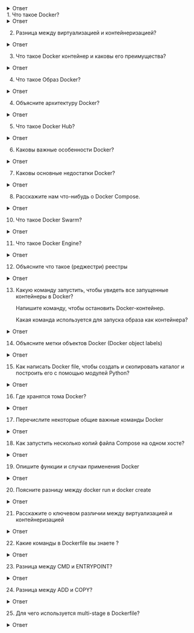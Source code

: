 <details>
  <summary>Ответ</summary>
 
</details>
1. Что такое Docker?
<details>
  <summary>Ответ</summary>
Docker представляет собой набор платформ в качестве сервисных продуктов, позволяющие автоматизировать развертывание приложений в легких и переносных контейнерах.
</details>

2. Разница между виртуализацией и контейнеризацией?
<details>
  <summary>Ответ</summary>
Контейнеры предоставляют изолированную среду для запуска приложения.
Все пользовательское пространство явно выделено для приложения.
Любые изменения, сделанные внутри контейнера, никогда не отражаются на хосте или даже других контейнерах, работающих на том же хосте.
Контейнеры – это абстракция прикладного уровня.
Каждый контейнер – это отдельное приложение.
В виртуализации гипервизоры предоставляют гостю целую виртуальную машину, включая ядро.
Виртуальные машины – это абстракция аппаратного уровня.
Каждая виртуальная машина – это физическая машина. 
</details>

3. Что такое Docker контейнер и каковы его преимущества?
<details>
  <summary>Ответ</summary>
Контейнеры Docker включают в себя приложение и все его зависимости.

Он разделяет ядро с другими контейнерами, работая как изолированные процессы в пространстве пользователя в операционной системе хоста.
Контейнеры Docker не нуждаются в какой-либо конкретной инфраструктуре, они работают в любой инфраструктуре и в любом облаке.

Docker-контейнеры – это в основном экземпляры Docker-образов во время выполнения.

Вот несколько основных преимуществ использования контейнера Docker

- Он предлагает эффективную и простую первоначальную настройку.

- Он позволяет вам подробно описать жизненный цикл вашего приложения.

- Простая настройка и взаимодействие с Docker Compose.

- Документация предоставляет каждый бит информации. 
</details>

4. Что такое Образ Docker?
<details>
  <summary>Ответ</summary>
Образ Docker является источником контейнера Docker.
Или можно сказать, что образы Docker используются для создания контейнеров.
Когда пользователь запускает образ Docker, создается экземпляр контейнера.
Эти образы могут быть развернуты в любой среде Docker. 
</details>

4. Объясните архитектуру Docker?
<details>
  <summary>Ответ</summary>
Docker Engine – это приложение, которое следует архитектуре клиент-сервер.

Он установлен на хост-машине.

В Docker Engine есть три компонента:\
- Server: это демон docker, называемый dockerd. Он может создавать и управлять образами контейнерами, сетью и др.

- Rest API: используется для указания демону docker, что делать.

- Интерфейс командной строки (CLI): это клиент, который используется для ввода команд Docker. 
</details>

5. Что такое Docker Hub?
<details>
  <summary>Ответ</summary>
Docker hub – это облачный реестр, который помогает вам организовывать репозитории кода.
Позволяет создавать, тестировать, хранить образы в облаке Docker.
Вы также можете развернуть образ на своем хосте с помощью Docker Hub. 
</details>

6. Каковы важные особенности Docker?
<details>
  <summary>Ответ</summary>
Вот основные особенности Docker:

- Простое моделирование

- Контроль версий

- Гибкость приложений

- Производительность разработчика

- Операционная эффективность 
</details>

7. Каковы основные недостатки Docker?
<details>
  <summary>Ответ</summary>
Некоторые из недостатков Docker, которые вы должны иметь в виду:
- Он не предоставляет опцию хранения.

- Плохой вариант мониторинга.

- Нет автоматического перепланирования неактивных узлов.

- Сложная автоматическая установка горизонтального масштабирования. 
</details>

8. Расскажите нам что-нибудь о Docker Compose.
<details>
  <summary>Ответ</summary>
Docker Compose – это файл YAML, который содержит сведения о службе, сети и томах для настройки приложения Docker.\
Таким образом, вы можете использовать Docker compose для создания отдельных контейнеров, размещения их и обеспечения связи с другими контейнерами. 
</details>

10. Что такое Docker Swarm?
<details>
  <summary>Ответ</summary>
Docker Swarm является родной кластеризацией для Docker.

Он превращает пул Docker-хостов в один виртуальный Docker-хост.

Docker Swarm обслуживает стандартный Docker API, любой инструмент, который уже взаимодействует с демоном Docker, может использовать Swarm для прозрачного масштабирования на несколько хостов. 
</details>

11. Что такое Docker Engine?
<details>
  <summary>Ответ</summary>
Демон Docker или движок Docker представляет сервер.
Демон docker и клиенты должны быть запущены на одном хосте, который может взаимодействовать через двоичный файл клиента командной строки и API-интерфейс RESTful. 
</details>

12. Объясните что такое (реджестри)  реестры
<details>
  <summary>Ответ</summary>
Есть два типа реестра:

- Общедоступный

- Частный

Публичный реестр Docker называется Docker hub, который позволяет вам хранить образы в частном порядке.\
В Docker Hub вы можете хранить миллионы образов. 
</details>

13. Какую команду запустить, чтобы увидеть все запущенные контейнеры в Docker? 

    Напишите команду, чтобы остановить Docker-контейнер.

    Какая команда используется для запуска образа как контейнера?
<details>
  <summary>Ответ</summary>
 docker ps
 sudo docker stop container name
 sudo docker run -i -t alpine /bin/bash
</details>

14. Объясните метки объектов Docker (Docker object labels)
<details>
  <summary>Ответ</summary>
Метки объектов Docker – это метод применения метаданных к объектам Docker, включая образы, контейнеры, тома, сеть, ноды Swarm и сервисы. 
</details>

15. Как написать Docker file, чтобы создать и скопировать каталог и построить его с помощью модулей Python?
<details>
  <summary>Ответ</summary>
FROM pyhton:2.7–slim 

WORKDIR /app 

COPY . /app 

docker build –tag 
</details>

16. Где хранятся тома Docker?
<details>
  <summary>Ответ</summary>
Вам нужно ориентироваться на этот системный путь:

 /var/lib/docker/volumes
</details>

17. Перечислите некоторые общие важные команды Docker
<details>
  <summary>Ответ</summary>
 docker info - информация о всех компонентах докера на сервере 

 docker pull - скачивание image 

 docker stats - информация о контейнере 

 docker images - список image на сервере 

 docker push: Закачать репозиторий или образ в Registry; 

 docker run: Запустить команду в новом контейнере; 

 docker pull: Скачать репозиторий или образ из Registry; 

 docker start: Запустить один или несколько контейнеров; 

 docker stop: Остановить один или несколько контейнеров; 

 docker search: Поиск образа на DockerHub; 

 docker commit: Сохранить изменения в новый образ. 
</details>

18. Как запустить несколько копий файла Compose на одном хосте? 
<details>
  <summary>Ответ</summary>
Compose использует имя проекта, которое позволяет вам создавать уникальные идентификаторы для всех контейнеров проекта и других ресурсов.
Чтобы запустить несколько копий проекта, задайте пользовательское имя проекта с помощью параметра командной строки -a или переменной среды COMPOSE_PROJECT_NAME. 
</details>

19. Опишите функции и случаи применения Docker
<details>
  <summary>Ответ</summary>
С помощью Docker можно:

- Сделать процесс настройки проще и упростить настройку на уровне инфраструктуры;

- Помочь разработчикам сосредоточиться исключительно на коде, сокращая время разработки и увеличивая продуктивность;

- Усилить возможности отладки с использованием встроенных функций;

- Изолировать приложения;

- Улучшить плотность использования серверов в форме контейнеризации;

- Делать быстрое развертывание на уровне операционной системы. 
</details>

20. Поясните разницу между docker run и docker create
<details>
  <summary>Ответ</summary>
Главная разница между этими командами заключается в том, что вторая создаст контейнер в остановленном состоянии. Также docker create может быть использована для хранения и вывода идентификатора контейнера для будущего использования. Лучше всего это делать с помощью docker run, добавляя --cidfile FILENAME, поскольку повторный запуска не перезаписывает файл. 
</details>

21. Расскажите о ключевом различии между виртуализацией и контейнеризацией
<details>
  <summary>Ответ</summary>
Виртуализация позволяет запустить несколько операционных систем на одном физическом сервере. Контейнеризация работает на одной и той же операционной системе, в которой приложения упакованы в контейнеры и запускаются на одном сервере/виртуальной машине. 
</details>

22. Какие команды в Dockerfile вы знаете ?
<details>
  <summary>Ответ</summary>
FROM — задаёт базовый (родительский) образ. 

LABEL — описывает метаданные. Например — сведения о том, кто создал и поддерживает образ. 

ENV — устанавливает постоянные переменные среды. 

RUN — выполняет команду и создаёт слой образа. Используется для установки в контейнер пакетов. 

COPY — копирует в контейнер файлы и папки. 

ADD — копирует файлы и папки в контейнер, может распаковывать локальные .tar-файлы. 

CMD — описывает команду с аргументами, которую нужно выполнить когда контейнер будет запущен. Аргументы могут быть переопределены при запуске контейнера. В файле может присутствовать лишь одна инструкция CMD. 

ENTRYPOINT — предоставляет команду с аргументами для вызова во время выполнения контейнера. Аргументы не переопределяются. 

ARG — задаёт переменные для передачи Docker во время сборки образа. 

WORKDIR — задаёт рабочую директорию для следующей инструкции. 

EXPOSE — указывает на необходимость открыть порт. 

VOLUME — создаёт точку монтирования для работы с постоянным хранилищем.
</details>

23. Разница между CMD и ENTRYPOINT?
<details>
  <summary>Ответ</summary>
CMD — описывает команду с аргументами, которую нужно выполнить когда контейнер будет запущен. Аргументы могут быть переопределены при запуске контейнера. В файле может присутствовать лишь одна инструкция CMD. \
ENTRYPOINT — предоставляет команду с аргументами для вызова во время выполнения контейнера. Аргументы не переопределяются.
</details>

24. Разница между ADD и COPY?
<details>
  <summary>Ответ</summary>
COPY — копирует в контейнер файлы и папки.\
Инструкция ADD позволяет решать те же задачи, что и COPY, но с ней связана ещё пара вариантов использования. Так, с помощью этой инструкции можно добавлять в контейнер файлы, загруженные из удалённых источников, а также распаковывать локальные .tar-файлы.
</details>

25. Для чего используется multi-stage в Dockerfile?
<details>
  <summary>Ответ</summary>
При многоэтапной сборке вы используете несколько операторов FROM в вашем Dockerfile. Каждая инструкция FROM использует произвольный базовый образ и начинает новый этап сборки. Вы можете выборочно копировать артефакты с одного этапа на другой, оставляя только то, что вам необходимо в конечном образе. 
</details>
